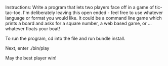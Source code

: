 Instructions: Write a program that lets two players face off in a game of tic-tac-toe. I'm deliberately leaving this open ended - feel free to use whatever language or format you would like. 
It could be a command line game which prints a board and asks for a square number, a web based game, or ... whatever floats your boat!

To run the program, cd into the file and run bundle install. 

Next, enter ./bin/play 

May the best player win!